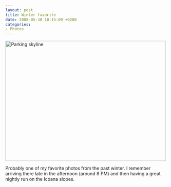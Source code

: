 ```yaml
---
layout: post
title: Winter favorite
date: 2008-05-30 10:15:09 +0200
categories:
- Photos
---
```

<a href="http://www.flickr.com/photos/janos/2337708137/"><img src="http://farm3.static.flickr.com/2234/2337708137_c6d17a93db.jpg" alt="Parking skyline" width="500" height="375" border="0" class="image" /></a>

Probably one of my favorite photos from the past winter. I remember arriving there late in the afternoon (around 8 PM) and then having a great nightly run on the Icoana slopes.

